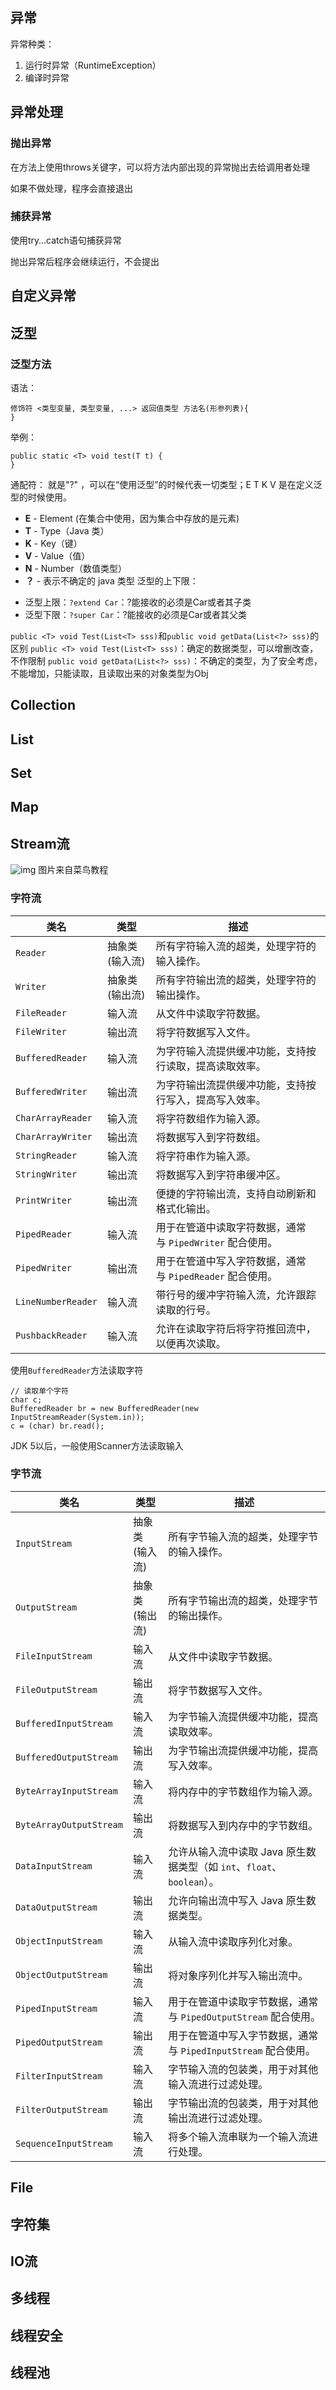## 异常
异常种类：
1. 运行时异常（RuntimeException）
2. 编译时异常


## 异常处理
### 抛出异常
在方法上使用throws关键字，可以将方法内部出现的异常抛出去给调用者处理

如果不做处理，程序会直接退出

### 捕获异常
使用try…catch语句捕获异常

抛出异常后程序会继续运行，不会提出
## 自定义异常

## 泛型
### 泛型方法
语法：
```
修饰符 <类型变量, 类型变量, ...> 返回值类型 方法名(形参列表){
}
```

举例：
```
public static <T> void test(T t) {
}
```

通配符：
就是"?" ，可以在“使用泛型”的时候代表一切类型；E T K V 是在定义泛型的时候使用。
- **E** - Element (在集合中使用，因为集合中存放的是元素)
- **T** - Type（Java 类）
- **K** - Key（键）
- **V** - Value（值）
- **N** - Number（数值类型）
- **？** - 表示不确定的 java 类型
泛型的上下限：
* 泛型上限：`?extend Car`：?能接收的必须是Car或者其子类
* 泛型下限：`?super Car`：?能接收的必须是Car或者其父类

`public <T> void Test(List<T> sss)`和`public void getData(List<?> sss)`的区别
`public <T> void Test(List<T> sss)`：确定的数据类型，可以增删改查，不作限制
`public void getData(List<?> sss)`：不确定的类型，为了安全考虑，不能增加，只能读取，且读取出来的对象类型为Obj

## Collection

## List

## Set

## Map

## Stream流

![img](https://www.runoob.com/wp-content/uploads/2013/12/iostream2xx.png)
图片来自菜鸟教程
### 字符流

| 类名                 | 类型        | 描述                                   |
| ------------------ | --------- | ------------------------------------ |
| `Reader`           | 抽象类 (输入流) | 所有字符输入流的超类，处理字符的输入操作。                |
| `Writer`           | 抽象类 (输出流) | 所有字符输出流的超类，处理字符的输出操作。                |
| `FileReader`       | 输入流       | 从文件中读取字符数据。                          |
| `FileWriter`       | 输出流       | 将字符数据写入文件。                           |
| `BufferedReader`   | 输入流       | 为字符输入流提供缓冲功能，支持按行读取，提高读取效率。          |
| `BufferedWriter`   | 输出流       | 为字符输出流提供缓冲功能，支持按行写入，提高写入效率。          |
| `CharArrayReader`  | 输入流       | 将字符数组作为输入源。                          |
| `CharArrayWriter`  | 输出流       | 将数据写入到字符数组。                          |
| `StringReader`     | 输入流       | 将字符串作为输入源。                           |
| `StringWriter`     | 输出流       | 将数据写入到字符串缓冲区。                        |
| `PrintWriter`      | 输出流       | 便捷的字符输出流，支持自动刷新和格式化输出。               |
| `PipedReader`      | 输入流       | 用于在管道中读取字符数据，通常与 `PipedWriter` 配合使用。 |
| `PipedWriter`      | 输出流       | 用于在管道中写入字符数据，通常与 `PipedReader` 配合使用。 |
| `LineNumberReader` | 输入流       | 带行号的缓冲字符输入流，允许跟踪读取的行号。               |
| `PushbackReader`   | 输入流       | 允许在读取字符后将字符推回流中，以便再次读取。              |
使用`BufferedReader`方法读取字符
```
// 读取单个字符
char c;
BufferedReader br = new BufferedReader(new InputStreamReader(System.in));
c = (char) br.read();
```

JDK 5以后，一般使用Scanner方法读取输入
### 字节流

| 类名                      | 类型        | 描述                                                |
| ----------------------- | --------- | ------------------------------------------------- |
| `InputStream`           | 抽象类 (输入流) | 所有字节输入流的超类，处理字节的输入操作。                             |
| `OutputStream`          | 抽象类 (输出流) | 所有字节输出流的超类，处理字节的输出操作。                             |
| `FileInputStream`       | 输入流       | 从文件中读取字节数据。                                       |
| `FileOutputStream`      | 输出流       | 将字节数据写入文件。                                        |
| `BufferedInputStream`   | 输入流       | 为字节输入流提供缓冲功能，提高读取效率。                              |
| `BufferedOutputStream`  | 输出流       | 为字节输出流提供缓冲功能，提高写入效率。                              |
| `ByteArrayInputStream`  | 输入流       | 将内存中的字节数组作为输入源。                                   |
| `ByteArrayOutputStream` | 输出流       | 将数据写入到内存中的字节数组。                                   |
| `DataInputStream`       | 输入流       | 允许从输入流中读取 Java 原生数据类型（如 `int`、`float`、`boolean`）。 |
| `DataOutputStream`      | 输出流       | 允许向输出流中写入 Java 原生数据类型。                            |
| `ObjectInputStream`     | 输入流       | 从输入流中读取序列化对象。                                     |
| `ObjectOutputStream`    | 输出流       | 将对象序列化并写入输出流中。                                    |
| `PipedInputStream`      | 输入流       | 用于在管道中读取字节数据，通常与 `PipedOutputStream` 配合使用。        |
| `PipedOutputStream`     | 输出流       | 用于在管道中写入字节数据，通常与 `PipedInputStream` 配合使用。         |
| `FilterInputStream`     | 输入流       | 字节输入流的包装类，用于对其他输入流进行过滤处理。                         |
| `FilterOutputStream`    | 输出流       | 字节输出流的包装类，用于对其他输出流进行过滤处理。                         |
| `SequenceInputStream`   | 输入流       | 将多个输入流串联为一个输入流进行处理。                               |

## File



## 字符集

## IO流

## 多线程

## 线程安全

## 线程池

[^1]: 

